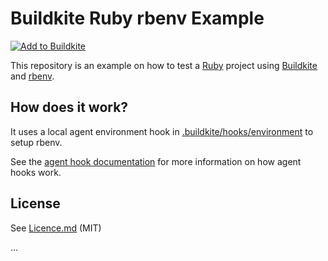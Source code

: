 # Buildkite Ruby rbenv Example

[![Add to Buildkite](https://buildkite.com/button.svg)](https://buildkite.com/new)

This repository is an example on how to test a [Ruby](https://www.ruby-lang.org/en/) project using [Buildkite](https://buildkite.com/) and [rbenv](https://github.com/rbenv/rbenv). 

## How does it work?

It uses a local agent environment hook in [.buildkite/hooks/environment](.buildkite/hooks/environment) to setup rbenv.

See the [agent hook documentation](https://buildkite.com/docs/agent/hooks) for more information on how agent hooks work.

## License

See [Licence.md](Licence.md) (MIT)

...
